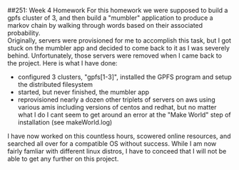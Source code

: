 ##251: Week 4 Homework
For this homework we were supposed to build a gpfs cluster of 3, and then build a "mumbler" application to produce a markov chain by walking through words based on their associated probability.  
Originally, servers were provisioned for me to accomplish this task, but I got stuck on the mumbler app and decided to come back to it as I was severely behind. Unfortunately, those servers were removed when I came back to the project. Here is what I have done:  

  * configured 3 clusters, "gpfs[1-3]", installed the GPFS program and setup the distributed filesystem
  * started, but never finished, the mumbler app
  * reprovisioned nearly a dozen other triplets of servers on aws using various amis including versions of centos and redhat, but no matter what I do I cant seem to get around an error at the "Make World" step of installation (see makeWorld.log)
  
I have now worked on this countless hours, scowered online resources, and searched all over for a compatible OS without success. While I am now fairly famliar with different linux distros, I have to conceed that I will not be able to get any further on this project.
